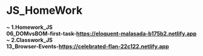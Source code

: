 # JS_HomeWork
<b>~ 1.Homework_JS<b><br>
     <b>06_DOMvsBOM-first-task-https://eloquent-malasada-b175b2.netlify.app<b><br>
<b>~ 2.Classwork_JS<b><br>
     <b>13_Browser-Events-https://celebrated-flan-22c122.netlify.app<b><br>
